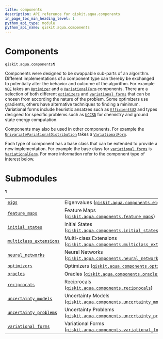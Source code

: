 ```yaml
---
title: components
description: API reference for qiskit.aqua.components
in_page_toc_min_heading_level: 1
python_api_type: module
python_api_name: qiskit.aqua.components
---
```


<span id="module-qiskit.aqua.components" />

<span id="qiskit-aqua-components" />

<span id="components-qiskit-aqua-components" />

# Components

<span id="module-qiskit.aqua.components" />

`qiskit.aqua.components¶`

Components were designed to be swappable sub-parts of an algorithm. Different implementations of a component type can thereby be exchanged to potentially alter the behavior and outcome of the algorithm. For example [`VQE`](qiskit.aqua.algorithms.VQE#qiskit.aqua.algorithms.VQE "qiskit.aqua.algorithms.VQE") takes an [`Optimizer`](qiskit.aqua.components.optimizers.Optimizer#qiskit.aqua.components.optimizers.Optimizer "qiskit.aqua.components.optimizers.Optimizer") and a [`VariationalForm`](qiskit.aqua.components.variational_forms.VariationalForm#qiskit.aqua.components.variational_forms.VariationalForm "qiskit.aqua.components.variational_forms.VariationalForm") components. There are a selection of both different [`optimizers`](qiskit.aqua.components.optimizers#module-qiskit.aqua.components.optimizers "qiskit.aqua.components.optimizers") and [`variational_forms`](qiskit.aqua.components.variational_forms#module-qiskit.aqua.components.variational_forms "qiskit.aqua.components.variational_forms") that can be chosen from according the nature of the problem. Some optimizers use gradients, others have alternative techniques to finding a minimum. Variational forms include heuristic ansatzes such as [`EfficientSU2`](qiskit.circuit.library.EfficientSU2#qiskit.circuit.library.EfficientSU2 "qiskit.circuit.library.EfficientSU2") and types designed for specific problems such as [`UCCSD`](qiskit.chemistry.components.variational_forms.UCCSD#qiskit.chemistry.components.variational_forms.UCCSD "qiskit.chemistry.components.variational_forms.UCCSD") for chemistry and ground state energy computation.

Components may also be used in other components. For example the [`UnivariateVariationalDistribution`](qiskit.aqua.components.uncertainty_models.UnivariateVariationalDistribution#qiskit.aqua.components.uncertainty_models.UnivariateVariationalDistribution "qiskit.aqua.components.uncertainty_models.UnivariateVariationalDistribution") takes a [`VariationalForm`](qiskit.aqua.components.variational_forms.VariationalForm#qiskit.aqua.components.variational_forms.VariationalForm "qiskit.aqua.components.variational_forms.VariationalForm").

Each type of component has a base class that can be extended to provide a new implementation. For example the base class for [`variational_forms`](qiskit.aqua.components.variational_forms#module-qiskit.aqua.components.variational_forms "qiskit.aqua.components.variational_forms") is [`VariationalForm`](qiskit.aqua.components.variational_forms.VariationalForm#qiskit.aqua.components.variational_forms.VariationalForm "qiskit.aqua.components.variational_forms.VariationalForm"). For more information refer to the component type of interest below.

# Submodules

<span id="module-qiskit.aqua.components" />

`¶`

|                                                                                                                                                                            |                                                                                                                                                                                                                            |
| -------------------------------------------------------------------------------------------------------------------------------------------------------------------------- | -------------------------------------------------------------------------------------------------------------------------------------------------------------------------------------------------------------------------- |
| [`eigs`](qiskit.aqua.components.eigs#module-qiskit.aqua.components.eigs "qiskit.aqua.components.eigs")                                                                     | Eigenvalues ([`qiskit.aqua.components.eigs`](qiskit.aqua.components.eigs#module-qiskit.aqua.components.eigs "qiskit.aqua.components.eigs"))                                                                                |
| [`feature_maps`](qiskit.aqua.components.feature_maps#module-qiskit.aqua.components.feature_maps "qiskit.aqua.components.feature_maps")                                     | Feature Maps ([`qiskit.aqua.components.feature_maps`](qiskit.aqua.components.feature_maps#module-qiskit.aqua.components.feature_maps "qiskit.aqua.components.feature_maps"))                                               |
| [`initial_states`](qiskit.aqua.components.initial_states#module-qiskit.aqua.components.initial_states "qiskit.aqua.components.initial_states")                             | Initial States ([`qiskit.aqua.components.initial_states`](qiskit.aqua.components.initial_states#module-qiskit.aqua.components.initial_states "qiskit.aqua.components.initial_states"))                                     |
| [`multiclass_extensions`](qiskit.aqua.components.multiclass_extensions#module-qiskit.aqua.components.multiclass_extensions "qiskit.aqua.components.multiclass_extensions") | Multi-class Extensions ([`qiskit.aqua.components.multiclass_extensions`](qiskit.aqua.components.multiclass_extensions#module-qiskit.aqua.components.multiclass_extensions "qiskit.aqua.components.multiclass_extensions")) |
| [`neural_networks`](qiskit.aqua.components.neural_networks#module-qiskit.aqua.components.neural_networks "qiskit.aqua.components.neural_networks")                         | Neural Networks ([`qiskit.aqua.components.neural_networks`](qiskit.aqua.components.neural_networks#module-qiskit.aqua.components.neural_networks "qiskit.aqua.components.neural_networks"))                                |
| [`optimizers`](qiskit.aqua.components.optimizers#module-qiskit.aqua.components.optimizers "qiskit.aqua.components.optimizers")                                             | Optimizers ([`qiskit.aqua.components.optimizers`](qiskit.aqua.components.optimizers#module-qiskit.aqua.components.optimizers "qiskit.aqua.components.optimizers"))                                                         |
| [`oracles`](qiskit.aqua.components.oracles#module-qiskit.aqua.components.oracles "qiskit.aqua.components.oracles")                                                         | Oracles ([`qiskit.aqua.components.oracles`](qiskit.aqua.components.oracles#module-qiskit.aqua.components.oracles "qiskit.aqua.components.oracles"))                                                                        |
| [`reciprocals`](qiskit.aqua.components.reciprocals#module-qiskit.aqua.components.reciprocals "qiskit.aqua.components.reciprocals")                                         | Reciprocals ([`qiskit.aqua.components.reciprocals`](qiskit.aqua.components.reciprocals#module-qiskit.aqua.components.reciprocals "qiskit.aqua.components.reciprocals"))                                                    |
| [`uncertainty_models`](qiskit.aqua.components.uncertainty_models#module-qiskit.aqua.components.uncertainty_models "qiskit.aqua.components.uncertainty_models")             | Uncertainty Models ([`qiskit.aqua.components.uncertainty_models`](qiskit.aqua.components.uncertainty_models#module-qiskit.aqua.components.uncertainty_models "qiskit.aqua.components.uncertainty_models"))                 |
| [`uncertainty_problems`](qiskit.aqua.components.uncertainty_problems#module-qiskit.aqua.components.uncertainty_problems "qiskit.aqua.components.uncertainty_problems")     | Uncertainty Problems ([`qiskit.aqua.components.uncertainty_problems`](qiskit.aqua.components.uncertainty_problems#module-qiskit.aqua.components.uncertainty_problems "qiskit.aqua.components.uncertainty_problems"))       |
| [`variational_forms`](qiskit.aqua.components.variational_forms#module-qiskit.aqua.components.variational_forms "qiskit.aqua.components.variational_forms")                 | Variational Forms ([`qiskit.aqua.components.variational_forms`](qiskit.aqua.components.variational_forms#module-qiskit.aqua.components.variational_forms "qiskit.aqua.components.variational_forms"))                      |

